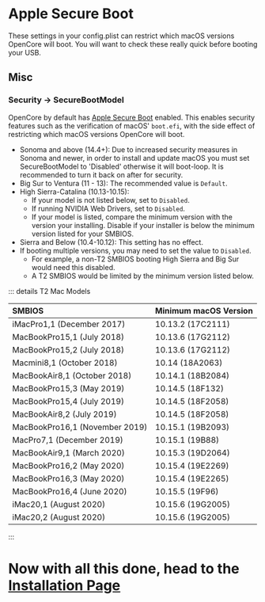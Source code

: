 # Apple Secure Boot

These settings in your config.plist can restrict which macOS versions OpenCore will boot. You will want to check these really quick before booting your USB.

## Misc

### Security -> SecureBootModel

OpenCore by default has [Apple Secure Boot](https://dortania.github.io/OpenCore-Post-Install/universal/security/applesecureboot.html#what-is-apple-secure-boot) enabled.
This enables security features such as the verification of macOS' `boot.efi`, with the side effect of restricting which macOS versions OpenCore will boot.

* Sonoma and above (14.4+): Due to increased security measures in Sonoma and newer, in order to install and update macOS you must set SecureBootModel to 'Disabled' otherwise it will boot-loop. It is recommended to turn it back on after for security.
* Big Sur to Ventura (11 - 13): The recommended value is `Default`.
* High Sierra-Catalina (10.13-10.15):
  * If your model is not listed below, set to `Disabled`.
  * If running NVIDIA Web Drivers, set to `Disabled`.
  * If your model is listed, compare the minimum version with the version your installing. Disable if your installer is below the minimum version listed for your SMBIOS.
* Sierra and Below (10.4-10.12): This setting has no effect.
* If booting multiple versions, you may need to set the value to `Disabled`.
  * For example, a non-T2 SMBIOS booting High Sierra and Big Sur would need this disabled.
  * A T2 SMBIOS would be limited by the minimum version listed below.

::: details T2 Mac Models

| SMBIOS                                              | Minimum macOS Version |
| :---                                                | :---                  |
| iMacPro1,1 (December 2017)                          | 10.13.2 (17C2111)     |
| MacBookPro15,1 (July 2018)                          | 10.13.6 (17G2112)     |
| MacBookPro15,2 (July 2018)                          | 10.13.6 (17G2112)     |
| Macmini8,1 (October 2018)                           | 10.14 (18A2063)       |
| MacBookAir8,1 (October 2018)                        | 10.14.1 (18B2084)     |
| MacBookPro15,3 (May 2019)                           | 10.14.5 (18F132)      |
| MacBookPro15,4 (July 2019)                          | 10.14.5 (18F2058)     |
| MacBookAir8,2 (July 2019)                           | 10.14.5 (18F2058)     |
| MacBookPro16,1 (November 2019)                      | 10.15.1 (19B2093)     |
| MacPro7,1 (December 2019)                           | 10.15.1 (19B88)       |
| MacBookAir9,1 (March 2020)                          | 10.15.3 (19D2064)     |
| MacBookPro16,2 (May 2020)                           | 10.15.4 (19E2269)     |
| MacBookPro16,3 (May 2020)                           | 10.15.4 (19E2265)     |
| MacBookPro16,4 (June 2020)                          | 10.15.5 (19F96)       |
| iMac20,1 (August 2020)                              | 10.15.6 (19G2005)     |
| iMac20,2 (August 2020)                              | 10.15.6 (19G2005)     |

:::

# Now with all this done, head to the [Installation Page](../installation/installation-process.md)
